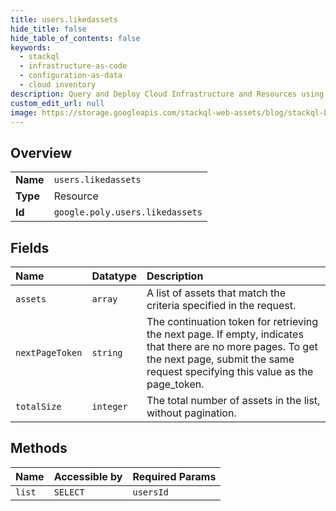 ```yaml
---
title: users.likedassets
hide_title: false
hide_table_of_contents: false
keywords:
  - stackql
  - infrastructure-as-code
  - configuration-as-data
  - cloud inventory
description: Query and Deploy Cloud Infrastructure and Resources using SQL
custom_edit_url: null
image: https://storage.googleapis.com/stackql-web-assets/blog/stackql-blog-post-featured-image.png
---
```

  
    

## Overview
<table><tbody>
<tr><td><b>Name</b></td><td><code>users.likedassets</code></td></tr>
<tr><td><b>Type</b></td><td>Resource</td></tr>
<tr><td><b>Id</b></td><td><code>google.poly.users.likedassets</code></td></tr>
</tbody></table>

## Fields
| Name | Datatype | Description |
|:-----|:---------|:------------|
| `assets` | `array` | A list of assets that match the criteria specified in the request. |
| `nextPageToken` | `string` | The continuation token for retrieving the next page. If empty, indicates that there are no more pages. To get the next page, submit the same request specifying this value as the page_token. |
| `totalSize` | `integer` | The total number of assets in the list, without pagination. |
## Methods
| Name | Accessible by | Required Params |
|:-----|:--------------|:----------------|
| `list` | `SELECT` | `usersId` |
